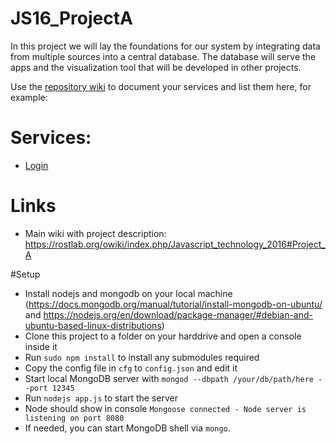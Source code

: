 # JS16_ProjectA
In this project we will lay the foundations for our system by integrating data from multiple sources into a central database. The database will serve the apps and the visualization tool that will be developed in other projects.


Use the [repository wiki](https://github.com/Rostlab/JS16_ProjectA/wiki/) to document your services and list them here, for example:

# Services:
  - [Login](https://github.com/Rostlab/JS16_ProjectA/wiki/Login)

# Links

  - Main wiki with project description: https://rostlab.org/owiki/index.php/Javascript_technology_2016#Project_A

#Setup
* Install nodejs and mongodb on your local machine (https://docs.mongodb.org/manual/tutorial/install-mongodb-on-ubuntu/ and https://nodejs.org/en/download/package-manager/#debian-and-ubuntu-based-linux-distributions)
* Clone this project to a folder on your harddrive and open a console inside it
* Run `sudo npm install` to install any submodules required
* Copy the config file in `cfg` to `config.json` and edit it
* Start local MongoDB server with `mongod --dbpath /your/db/path/here --port 12345`
* Run `nodejs app.js` to start the server
* Node should show in console `Mongoose connected - Node server is listening on port 8080`
* If needed, you can start MongoDB shell via `mongo`.